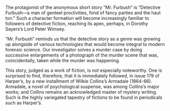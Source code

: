 The protagonist of the anonymous short story “Mr. Furbush” is “Detective Furbush—a man of genteel proclivities, fond of fancy parties and the haut ton.” Such a character formation will become increasingly familiar to followers of detective fiction, reaching its apex, perhaps, in Dorothy Sayers’s Lord Peter Wimsey.  

“Mr. Furbush” reminds us that the detective story as a genre was growing up alongside of various technologies that would become integral to modern forensic science. Our investigator solves a murder case by doing successive enlargements of a photograph of the murder scene that was, coincidentally, taken while the murder was happening.  

This story, judged as a work of fiction, is not especially noteworthy. One is surprised to find, therefore, that it is immediately followed, in issue 179 of Harper’s, by a new installment of Wilkie Collins’s Armadale (1864-66).  Armadale, a novel of psychological suspense, was among Collins’s major works; and Collins remains an acknowledged master of mystery writing. Such is the highly variegated tapestry of fictions to be found in periodicals such as Harper’s.
